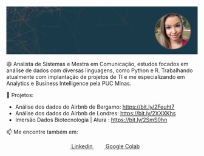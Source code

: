 ### 

<img src="https://raw.githubusercontent.com/camposraiza/camposraiza/master/cover.png" alt="Raiza Campos">


😄 Analista de Sistemas e Mestra em Comunicação, estudos focados em análise de dados com diversas linguagens, como Python e R. 
Trabalhando atualmente com implantação de projetos de TI e me especializando em Analytics e Business Intelligence pela PUC Minas. 

🌱 Projetos:
- Análise dos dados do Airbnb de Bergamo: https://bit.ly/2Feuht7
- Análise dos dados do Airbnb de Londres: https://bit.ly/2XXXKhs
- Imersão Dados Biotecnologia | Alura : https://bit.ly/2SmS0hn

📫 Me encontre também em:
 <p align="center">
  <a href = "https://www.linkedin.com/in/raiza-campos-66411352/"><img src = "https://image.flaticon.com/icons/svg/174/174857.svg" height= 15px width = 15px> Linkedin </a>&nbsp;&nbsp;
  <a href = "https://drive.google.com/drive/folders/1dv-QVXSJ-b-rrMGtiiyh9eVhpHfMgkiz?usp=sharing"><img src="https://raw.githubusercontent.com/camposraiza/camposraiza/master/colab_favicon.ico" height= 15px width = 15px> Google Colab </a>
  </p>

<!--
**camposraiza/camposraiza** is a ✨ _special_ ✨ repository because its `README.md` (this file) appears on your GitHub profile.

Here are some ideas to get you started:

- 🔭 I’m currently working on ...
- 🌱 I’m currently learning ...
- 👯 I’m looking to collaborate on ...
- 🤔 I’m looking for help with ...
- 💬 Ask me about ...
- 📫 How to reach me: ...
- 😄 Pronouns: ...
- ⚡ Fun fact: ...
-->
